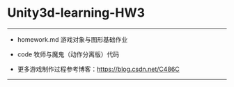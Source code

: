 # Unity3d-learning-HW3
---


 - homework.md 游戏对象与图形基础作业
 - code 牧师与魔鬼（动作分离版）代码
 
 - 更多游戏制作过程参考博客：https://blog.csdn.net/C486C

---

